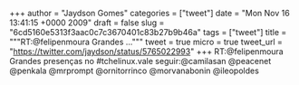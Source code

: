
+++
author = "Jaydson Gomes"
categories = ["tweet"]
date = "Mon Nov 16 13:41:15 +0000 2009"
draft = false
slug = "6cd5160e5313f3aac0c7c3670401c83b27b9b46a"
tags = ["tweet"]
title = """RT:@felipenmoura Grandes ..."""
tweet = true
micro = true
tweet_url = "https://twitter.com/jaydson/status/5765022993"
+++
RT:@felipenmoura Grandes presenças no #tchelinux.vale seguir:@camilasan @peacenet @penkala @mrprompt @ornitorrinco @morvanabonin @ileopoldes
